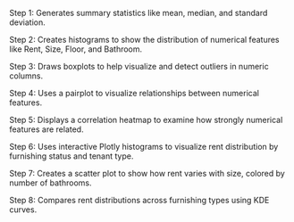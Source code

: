 Step 1: Generates summary statistics like mean, median, and standard deviation.<br>

Step 2: Creates histograms to show the distribution of numerical features like Rent, Size, Floor, and Bathroom.<br>

Step 3: Draws boxplots to help visualize and detect outliers in numeric columns.<br>

Step 4: Uses a pairplot to visualize relationships between numerical features.<br>

Step 5: Displays a correlation heatmap to examine how strongly numerical features are related.<br>

Step 6: Uses interactive Plotly histograms to visualize rent distribution by furnishing status and tenant type.<br>

Step 7: Creates a scatter plot to show how rent varies with size, colored by number of bathrooms.<br>

Step 8: Compares rent distributions across furnishing types using KDE curves.<br>

